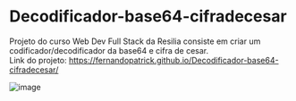 # Decodificador-base64-cifradecesar
Projeto do curso Web Dev Full Stack da Resilia consiste em criar um codificador/decodificador da base64 e cifra de cesar.<br>
Link do projeto: https://fernandopatrick.github.io/Decodificador-base64-cifradecesar/ 



![image](https://user-images.githubusercontent.com/78447989/166944467-2626a0cc-b7b6-4a87-9f94-33d5d41ddb0c.png)
